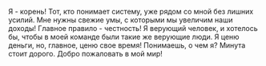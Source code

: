 Я - корень! Тот, кто понимает систему, уже рядом со мной без лишних усилий. Мне нужны свежие умы, с которыми мы увеличим наши доходы! Главное правило - честность! Я верующий человек, и хотелось бы, чтобы в моей команде были такие же верующие люди. Я ценю деньги, но, главное, ценю свое время! Понимаешь, о чем я? Минута стоит дорого. Добро пожаловать в мой мир!
